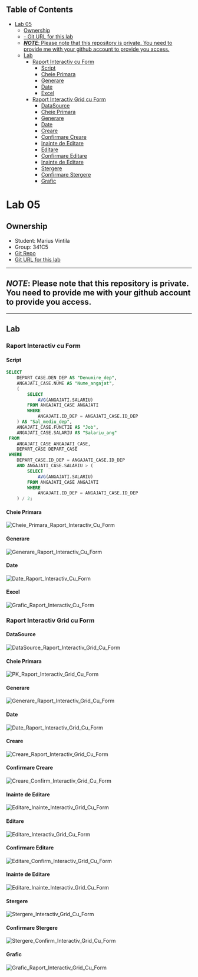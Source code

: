 ## Table of Contents

- [Lab 05](#lab-05)
  - [Ownership](#ownership)
  - [- Git URL for this lab](#--git-url-for-this-lab)
  - [**_NOTE_**: Please note that this repository is private. You need to provide me with your github account to provide you access.](#note-please-note-that-this-repository-is-private-you-need-to-provide-me-with-your-github-account-to-provide-you-access)
  - [Lab](#lab)
    - [Raport Interactiv cu Form](#raport-interactiv-cu-form)
      - [Script](#script)
      - [Cheie Primara](#cheie-primara)
      - [Generare](#generare)
      - [Date](#date)
      - [Excel](#excel)
    - [Raport Interactiv Grid cu Form](#raport-interactiv-grid-cu-form)
      - [DataSource](#datasource)
      - [Cheie Primara](#cheie-primara-1)
      - [Generare](#generare-1)
      - [Date](#date-1)
      - [Creare](#creare)
      - [Confirmare Creare](#confirmare-creare)
      - [Inainte de Editare](#inainte-de-editare)
      - [Editare](#editare)
      - [Confirmare Editare](#confirmare-editare)
      - [Inainte de Editare](#inainte-de-editare-1)
      - [Stergere](#stergere)
      - [Confirmare Stergere](#confirmare-stergere)
      - [Grafic](#grafic)


# Lab 05
## Ownership
- Student: Marius Vintila
- Group: 341C5
- [Git Repo](https://github.com/Mr-Vinti/SCAD_Labs)
- [Git URL for this lab](https://github.com/Mr-Vinti/SCAD_Labs/tree/master/05Lab)
---
**_NOTE_**: Please note that this repository is private. You need to provide me with your github account to provide you access.
---

---
## Lab

### Raport Interactiv cu Form
#### Script
```sql
SELECT
    DEPART_CASE.DEN_DEP AS "Denumire_dep",
    ANGAJATI_CASE.NUME AS "Nume_angajat",
    (
        SELECT
            AVG(ANGAJATI.SALARIU)
        FROM ANGAJATI_CASE ANGAJATI
        WHERE
            ANGAJATI.ID_DEP = ANGAJATI_CASE.ID_DEP
    ) AS "Sal_mediu_dep",
    ANGAJATI_CASE.FUNCTIE AS "Job",
    ANGAJATI_CASE.SALARIU AS "Salariu_ang"
 FROM
    ANGAJATI_CASE ANGAJATI_CASE,
    DEPART_CASE DEPART_CASE 
 WHERE
    DEPART_CASE.ID_DEP = ANGAJATI_CASE.ID_DEP
    AND ANGAJATI_CASE.SALARIU > (
        SELECT
            AVG(ANGAJATI.SALARIU)
        FROM ANGAJATI_CASE ANGAJATI
        WHERE
            ANGAJATI.ID_DEP = ANGAJATI_CASE.ID_DEP
    ) / 2;
```
#### Cheie Primara
![Cheie_Primara_Raport_Interactiv_Cu_Form](InteractiveFormPK.png)
#### Generare
![Generare_Raport_Interactiv_Cu_Form](GenerareInteractiveForm.png)
#### Date
![Date_Raport_Interactiv_Cu_Form](DateInteractiveForm.png)
#### Excel
![Grafic_Raport_Interactiv_Cu_Form](GraficInteractiveForm.png)

### Raport Interactiv Grid cu Form
#### DataSource
![DataSource_Raport_Interactiv_Grid_Cu_Form](InteractiveGridFormDataSource.png)
#### Cheie Primara
![PK_Raport_Interactiv_Grid_Cu_Form](InteractiveGridFormPK.png)
#### Generare
![Generare_Raport_Interactiv_Grid_Cu_Form](GenerareInteractiveGridForm.png)
#### Date
![Date_Raport_Interactiv_Grid_Cu_Form](DateInteractiveGridForm.png)
#### Creare
![Creare_Raport_Interactiv_Grid_Cu_Form](CreareInteractiveGridForm.png)
#### Confirmare Creare
![Creare_Confirm_Interactiv_Grid_Cu_Form](CreareConfirmInteractiveGridForm.png)
#### Inainte de Editare
![Editare_Inainte_Interactiv_Grid_Cu_Form](EditareInainteInteractiveGridForm.png)
#### Editare
![Editare_Interactiv_Grid_Cu_Form](EditareInteractiveGridForm.png)
#### Confirmare Editare
![Editare_Confirm_Interactiv_Grid_Cu_Form](EditareConfirmInteractiveGridForm.png)
#### Inainte de Editare
![Editare_Inainte_Interactiv_Grid_Cu_Form](EditareInainteInteractiveGridForm.png)
#### Stergere
![Stergere_Interactiv_Grid_Cu_Form](StergereInteractiveGridForm.png)
#### Confirmare Stergere
![Stergere_Confirm_Interactiv_Grid_Cu_Form](StergereConfirmInteractiveGridForm.png)
#### Grafic
![Grafic_Raport_Interactiv_Grid_Cu_Form](GraficInteractiveGridForm.png)
